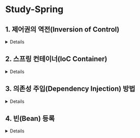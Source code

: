 # Study-Spring

## 1. 제어권의 역전(Inversion of Control)
<details markdown="1">
- 일반적인 제어
  ```Java
  @Controller
  public class BoardController {

      private final BoardRepository boardRepository = new BoardRepository();

      public void save(){
          boardRepository.save();
      }
  }
  ```
  ```Java
  @Repository
  public class BoardRepository {

    public void save() {
        System.out.println("BoardRepository save method 실행");
    }
  }
  ```
  ```Java
  public class BoardControllerTest {

    @Test
    public void controllerTest(){
        BoardController boardController = new BoardController();
        boardController.save();
    }
  }
  ```
  ```Java
  >>> BoardRepository save method 실행
  ```
  1. `BoardController` 클래스의 `save` 메소드를 사용하기 위해서는 `BoardRepository` 객체가 필요하다.
  2. 필요한 의존 객체(`BoardRepository`)를 자신이 만들어(`new`) 사용한다.
- 제어권의 역전
  ```Java
  @Controller
  public class PersonController {

    private final PersonRepository personRepository;

    public PersonController(PersonRepository personRepository) {
        this.personRepository = personRepository;
    }

    public void save(){
        personRepository.save();
    }
  }
  ```
  ```Java
  @Repository
  public class PersonRepository {

    public void save() {
        System.out.println("PersonRepository save method 실행");
    }
  }
  ```
  ```Java
  public class PersonControllerTest {

    @Test
    public void controllerTest(){
        PersonRepository personRepository = new PersonRepository();
        PersonController personController = new PersonController(personRepository);
        personController.save();
    }
  }
  ```
  ```Java
  >>> PersonRepository save method 실행
  ```
  1. `PersonController` 의 `save` 메소드를 사용하기 위해서는 `PersonRepository` 객체가 필요하다.
  2. 필요한 의존 객체(`PersonRepository`)를 자신이 아닌 외부(`PersonControllerTest`)에서 만들어 주입한다.
</details>

## 2. 스프링 컨테이너(IoC Container)
<details markdown="1">
스프링 컨테이너 : 빈의 생성, 소멸등 빈들을 관리하는 도구
- `ApplicationContext` 를 이용한 모든 `Bean` 확인
  ```Java
  public class BootApplicationTests {

    @Autowired
    ApplicationContext context;

    @Test
    public void confirmBeans(){
        String[] beans = context.getBeanDefinitionNames();
        System.out.println(Arrays.toString(beans));
    }
  }
  ```
  ```Java
  >>> [... , bootApplication, ..., boardController, boardRepository, personController, personRepository, ...]
  ```
  1. `IoC Container` 의 구현체인 `ApplicationContext` 를 주입받는다.
  2. `context.getBeanDefinitionNames()` : `Bean` 으로 등록되어 있는 모든 이름을 가져온다.
- `ApplicationContext` 를 이용하여 특정 `Bean` 조회 및 `null` 확인
  ```Java
  public class BootApplicationTests {

    @Autowired
    ApplicationContext context;

    @Test
    public void getBean(){
        BoardController boardController = (BoardController) context.getBean("boardController");
        BoardRepository boardRepository = context.getBean(BoardRepository.class);

        PersonController personController = context.getBean(PersonController.class);
        PersonRepository personRepository = (PersonRepository) context.getBean("personRepository");

        assertThat(boardController).isNotNull();
        assertThat(boardRepository).isNotNull();
        assertThat(personController).isNotNull();
        assertThat(personRepository).isNotNull();
    }
  }
  ```
  ```Java
  >>> 테스트 성공
  ```
  1. `context.getBean()` 의 매개변수 >>  `Bean` 의 이름 or `Bean` 으로 등록 된 클래스
  2. `Bean` 은 `IoC Container` 에 의하여 객체가 생성 되었기 때문에 `null` 이 아니다.
</details>

## 3. 의존성 주입(Dependency Injection) 방법
<details markdown="1">
- 생성자
  ```Java
  @Controller
  public class StudentAController {

    private final StudentARepository studentARepository;

    public StudentAController(StudentARepository studentARepository){
        this.studentARepository = studentARepository;
    }
  }
  ```
  ```Java

  public class StudentControllerTest {

    @Autowired
    StudentAController studentAController;

    @Test
    public void dIConstructor(){
        assertThat(studentAController).isNotNull();
    }
  }
  ```
  ```Java
  >>> 테스트 성공
  ```
- 필드
  ```Java
  @Controller
  public class StudentBController {

    @Autowired
    StudentBRepository studentBRepository;
  }
  ```
  ```Java
  public class StudentControllerTest {

    @Autowired
    StudentBController studentBController;

    @Test
    public void dIField(){
        assertThat(studentBController).isNotNull();
    }
  }
  ```
  ```Java
  >>> 테스트 성공
  ```
- 세터(Setter)
  ```Java
  @Controller
  public class StudentCController {

    private StudentCRepository studentCRepository;

    @Autowired
    public void setStudentCRepository(StudentCRepository studentCRepository) {
        this.studentCRepository = studentCRepository;
    }
  }
  ```
  ```Java
  public class StudentControllerTest {

    @Autowired
    StudentCController studentCController;

    @Test
    public void dISetter(){
        assertThat(studentCController).isNotNull();
    }
  }
  ```
  ```Java
  >>> 테스트 성공
  ```
</details>

## 4. 빈(Bean) 등록
<details markdown="1">
빈 : IoC Container 에서 관리하는 자바 객체
- XML 이용 - 1 (`<bean>`)
  ```Java
  public class UserController {

    UserRepository userRepository;

    public void setUserRepository(UserRepository userRepository) {
        this.userRepository = userRepository;
    }
  }
  ```
  ```Java
  public class UserRepository {
  }
  ```
  ```Java
  public class BootApplication {

    public static void main(String[] args) {
        ApplicationContext context = new ClassPathXmlApplicationContext("application.xml");
        String[] beans = context.getBeanDefinitionNames();

        System.out.println(Arrays.toString(beans));
    }
  }
  ```
  ```Java
  <?xml version="1.0" encoding="UTF-8"?>
  <beans xmlns="http://www.springframework.org/schema/beans"
       xmlns:xsi="http://www.w3.org/2001/XMLSchema-instance"
       xsi:schemaLocation="http://www.springframework.org/schema/beans http://www.springframework.org/schema/beans/spring-beans.xsd">

    <bean id="userController" class="com.kyunghwan.User.UserController">
        <property name="userRepository" ref="userRepository"/>
    </bean>

    <bean id="userRepository" class="com.kyunghwan.User.UserRepository"/>
  </beans>
  ```
  ```Java
  >>> [userController, userRepository]
  ```
  1. `Bean` 의 속성으로 `id`, `class` 를 지정한다.
  2. `<property>` 태그를 이용하여 의존 객체(`userRepository`)를 주입한다.
  3. IoC Container 를 이용하여 `Bean` 을 출력하면 XML에서 `Bean` 으로 등록하였던 객체가 출력된다.

- XML 이용 - 2 (`context:component-scan`)
  ```Java
  @Controller // 추가
  public class UserController {
    // 동일
  }
  ```
  ```Java
  @Repository // 추가
  public class UserRepository {
  }
  ```
  ```Java
  public class BootApplication {

    public static void main(String[] args) {

        ApplicationContext context = new ClassPathXmlApplicationContext("application2.xml");
        String[] beans = context.getBeanDefinitionNames();

        System.out.println(Arrays.toString(beans));
    }
  }
  ```
  ```Java
  <?xml version="1.0" encoding="UTF-8"?>
  <beans xmlns="http://www.springframework.org/schema/beans"
       xmlns:xsi="http://www.w3.org/2001/XMLSchema-instance"
       xmlns:context="http://www.springframework.org/schema/context"
       xsi:schemaLocation="http://www.springframework.org/schema/beans http://www.springframework.org/schema/beans/spring-beans.xsd http://www.springframework.org/schema/context http://www.springframework.org/schema/context/spring-context.xsd">

    <context:component-scan base-package="com.kyunghwan"/>

  </beans>
  ```
  ```Java
  >>> [userController, userRepository, ..., ...]
  ```
  1. `@Component`이 포함된 클래스를 전부 `Bean` 으로 등록한다.
  2. Controller와 Repository에 `@Component` 어노테이션을 확장한 `@Controller`, `@Repository` 어노테이션을 추가하였기 때문에 `Bean` 으로 등록된다.

- Java 클래스 이용 - 1 (`@Configuration`, `@bean`)
  ```Java
  // 삭제
  public class UserController {
    // 동일
  }
  ```
  ```Java
  // 삭제
  public class UserRepository {
  }
  ```
  ```Java
  @Configuration
  public class UserConfig {

    @Bean
    public UserRepository userRepository(){
        return new UserRepository();
    }

    @Bean
    public UserController userController(UserRepository userRepository){
        UserController userController = new UserController();
        userController.setUserRepository(userRepository);
        return new UserController();
    }
  }
  ```
  ```Java
  public class BootApplication {

    public static void main(String[] args) {

        ApplicationContext context = new AnnotationConfigApplicationContext(UserConfig.class);
        String[] beans = context.getBeanDefinitionNames();

        System.out.println(Arrays.toString(beans));
    }
  }
  ```
  ```Java
  >>> [..., ..., userConfig, userRepository, userController]
  ```  
  1. `Bean` 설정 파일 클래스(`UserConfig`)에 `@Configuration` 어노테이션 추가
  2. `@Bean` 어노테이션을 사용하여 `Bean` 으로 등록할 객체 반환
  3. `AnnotationConfigApplicationContext` 의 매개변수에 `@Configuration` 을 적용한 클래스를 사용하여 해당 클래스가 빈 설정 파일이 된다.

- Java 클래스 이용 - 2 (`@ComponentScan`)
  ```Java
  @Configuration
  @ComponentScan(basePackageClasses = com.kyunghwan.User.UserConfig.class)
  public class UserConfig {
  }
  ```
  ```Java
  @Controller // 추가
  public class UserController {
    // 동일
  }
  ```
  ```Java
  @Repository // 추가
  public class UserRepository {
  }
  ```
  ```Java
  public class BootApplication {

    public static void main(String[] args) {
      // 동일
  }
  ```
  ```Java
  >>> [..., ..., userConfig, userRepository, userController]
  ```
  1. `@Component` 어노테이션을 이용하여 `@Component` 어노테이션을 사용하는 모든 클래스를 `Bean` 으로 등록
  2. `basePackageClasses` 속성으로 탐색 시작 클래스 설정
  3. `@Component` 어노테이션을 포함하는 `UserConfig`, `UserController`, `UserRepository` 클래스 `Bean` 으로 등록

- Java 클래스 이용 - 3 (`@SpringBootApplication`)
  ```Java
  @SpringBootApplication
  public class BootApplication {

    public static void main(String[] args) {
        SpringApplication.run(BootApplication.class, args);
    }
  }
  ```
  ```Java
  public class BootApplicationTests {

    @Autowired
    ApplicationContext context;

    @Test
    public void confirmBeans(){
        String[] beans = context.getBeanDefinitionNames();
        System.out.println(Arrays.toString(beans));
    }
  }
  ```
  ```Java
  >>> [..., ..., UserController, UserRepository, ...]
  ```
  1. `@SpringBootApplication` 은 `@ComponentScan`, `@Configuration` 두 가지의 어노테이션을 포함한다.
  2. `BootApplication` 클래스 자체가 `Bean` 설정 파일이 된다.
</details>
